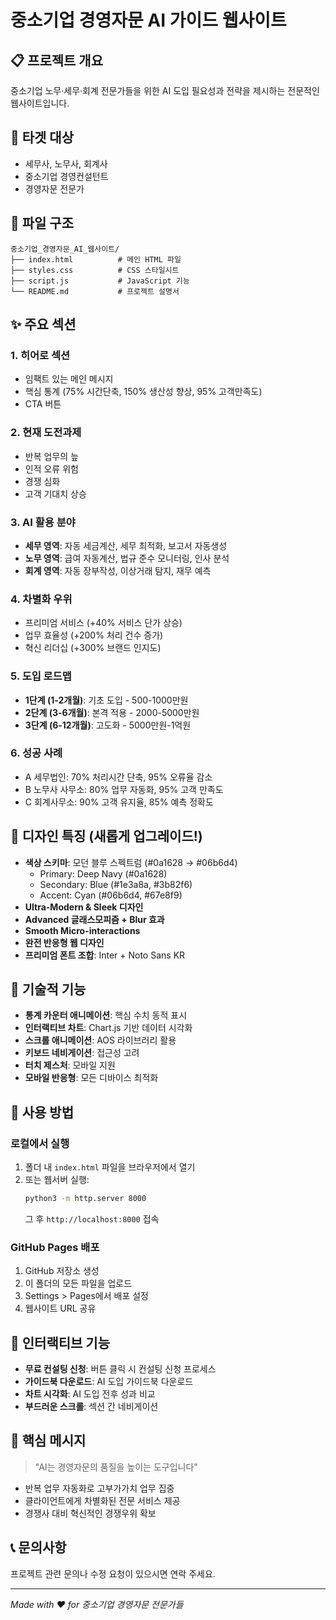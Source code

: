 # 중소기업 경영자문 AI 가이드 웹사이트

## 📋 프로젝트 개요
중소기업 노무·세무·회계 전문가들을 위한 AI 도입 필요성과 전략을 제시하는 전문적인 웹사이트입니다.

## 🎯 타겟 대상
- 세무사, 노무사, 회계사
- 중소기업 경영컨설턴트  
- 경영자문 전문가

## 📁 파일 구조
```
중소기업_경영자문_AI_웹사이트/
├── index.html          # 메인 HTML 파일
├── styles.css          # CSS 스타일시트
├── script.js           # JavaScript 기능
└── README.md           # 프로젝트 설명서
```

## ✨ 주요 섹션

### 1. 히어로 섹션
- 임팩트 있는 메인 메시지
- 핵심 통계 (75% 시간단축, 150% 생산성 향상, 95% 고객만족도)
- CTA 버튼

### 2. 현재 도전과제
- 반복 업무의 늪
- 인적 오류 위험
- 경쟁 심화
- 고객 기대치 상승

### 3. AI 활용 분야
- **세무 영역**: 자동 세금계산, 세무 최적화, 보고서 자동생성
- **노무 영역**: 급여 자동계산, 법규 준수 모니터링, 인사 분석
- **회계 영역**: 자동 장부작성, 이상거래 탐지, 재무 예측

### 4. 차별화 우위
- 프리미엄 서비스 (+40% 서비스 단가 상승)
- 업무 효율성 (+200% 처리 건수 증가)
- 혁신 리더십 (+300% 브랜드 인지도)

### 5. 도입 로드맵
- **1단계 (1-2개월)**: 기초 도입 - 500-1000만원
- **2단계 (3-6개월)**: 본격 적용 - 2000-5000만원
- **3단계 (6-12개월)**: 고도화 - 5000만원-1억원

### 6. 성공 사례
- A 세무법인: 70% 처리시간 단축, 95% 오류율 감소
- B 노무사 사무소: 80% 업무 자동화, 95% 고객 만족도
- C 회계사무소: 90% 고객 유지율, 85% 예측 정확도

## 🎨 디자인 특징 (새롭게 업그레이드!)
- **색상 스키마**: 모던 블루 스펙트럼 (#0a1628 → #06b6d4)
  - Primary: Deep Navy (#0a1628)
  - Secondary: Blue (#1e3a8a, #3b82f6)  
  - Accent: Cyan (#06b6d4, #67e8f9)
- **Ultra-Modern & Sleek 디자인**
- **Advanced 글래스모피즘 + Blur 효과**
- **Smooth Micro-interactions**
- **완전 반응형 웹 디자인**
- **프리미엄 폰트 조합**: Inter + Noto Sans KR

## 🔧 기술적 기능
- **통계 카운터 애니메이션**: 핵심 수치 동적 표시
- **인터랙티브 차트**: Chart.js 기반 데이터 시각화
- **스크롤 애니메이션**: AOS 라이브러리 활용
- **키보드 네비게이션**: 접근성 고려
- **터치 제스처**: 모바일 지원
- **모바일 반응형**: 모든 디바이스 최적화

## 🚀 사용 방법

### 로컬에서 실행
1. 폴더 내 `index.html` 파일을 브라우저에서 열기
2. 또는 웹서버 실행:
   ```bash
   python3 -m http.server 8000
   ```
   그 후 `http://localhost:8000` 접속

### GitHub Pages 배포
1. GitHub 저장소 생성
2. 이 폴더의 모든 파일을 업로드
3. Settings > Pages에서 배포 설정
4. 웹사이트 URL 공유

## 📱 인터랙티브 기능
- **무료 컨설팅 신청**: 버튼 클릭 시 컨설팅 신청 프로세스
- **가이드북 다운로드**: AI 도입 가이드북 다운로드
- **차트 시각화**: AI 도입 전후 성과 비교
- **부드러운 스크롤**: 섹션 간 네비게이션

## 🎯 핵심 메시지
> "AI는 경영자문의 품질을 높이는 도구입니다"

- 반복 업무 자동화로 고부가가치 업무 집중
- 클라이언트에게 차별화된 전문 서비스 제공  
- 경쟁사 대비 혁신적인 경쟁우위 확보

## 📞 문의사항
프로젝트 관련 문의나 수정 요청이 있으시면 연락 주세요.

---

*Made with ❤️ for 중소기업 경영자문 전문가들*